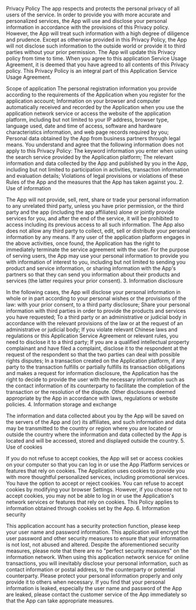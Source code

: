 Privacy Policy The app respects and protects the personal privacy of all users of the service. In order to provide you with more accurate and personalized services, the App will use and disclose your personal information in accordance with the provisions of this Privacy policy. However, the App will treat such information with a high degree of diligence and prudence. Except as otherwise provided in this Privacy Policy, the App will not disclose such information to the outside world or provide it to third parties without your prior permission. The App will update this Privacy policy from time to time. When you agree to this application Service Usage Agreement, it is deemed that you have agreed to all contents of this Privacy policy. This Privacy Policy is an integral part of this Application Service Usage Agreement.

Scope of application The personal registration information you provide according to the requirements of the Application when you register for the application account; Information on your browser and computer automatically received and recorded by the Application when you use the application network service or access the website of the application platform, including but not limited to your IP address, browser type, language used, date and time of access, software and hardware characteristics information, and web page records required by you; Personal data obtained by the App from business partners through legal means. You understand and agree that the following information does not apply to this Privacy Policy: The keyword information you enter when using the search service provided by the Application platform; The relevant information and data collected by the App and published by you in the App, including but not limited to participation in activities, transaction information and evaluation details; Violations of legal provisions or violations of these Rules of the App and the measures that the App has taken against you. 2. Use of information

The App will not provide, sell, rent, share or trade your personal information to any unrelated third party, unless you have prior permission, or the third party and the app (including the app affiliates) alone or jointly provide services for you, and after the end of the service, it will be prohibited to access including its previous access to all such information. The App also does not allow any third party to collect, edit, sell or distribute your personal information by any means. If any user of the application platform engages in the above activities, once found, the Application has the right to immediately terminate the service agreement with the user. For the purpose of serving users, the App may use your personal information to provide you with information of interest to you, including but not limited to sending you product and service information, or sharing information with the App's partners so that they can send you information about their products and services (the latter requires your prior consent). 3. Information disclosure

In the following cases, the App will disclose your personal information in whole or in part according to your personal wishes or the provisions of the law: with your prior consent, to a third party disclosure; Share your personal information with third parties in order to provide the products and services you have requested; To a third party or an administrative or judicial body in accordance with the relevant provisions of the law or at the request of an administrative or judicial body; If you violate relevant Chinese laws and regulations or this Application Service Agreement or relevant rules, you need to disclose it to a third party; If you are a qualified intellectual property complainant and have filed a complaint, disclose it to the respondent at the request of the respondent so that the two parties can deal with possible rights disputes; In a transaction created on the Application platform, if any party to the transaction fulfills or partially fulfills its transaction obligations and makes a request for information disclosure, the Application has the right to decide to provide the user with the necessary information such as the contact information of its counterparty to facilitate the completion of the transaction or the resolution of the dispute. Other disclosures deemed appropriate by the App in accordance with laws, regulations or website policies. 4. Information storage and exchange

The information and data collected about you by the App will be saved on the servers of the App and (or) its affiliates, and such information and data may be transmitted to the country or region where you are located or outside the country where the information and data collected by the App is located and will be accessed, stored and displayed outside the country. 5. Use of cookies

If you do not refuse to accept cookies, the App will set or access cookies on your computer so that you can log in or use the App Platform services or features that rely on cookies. The Application uses cookies to provide you with more thoughtful personalized services, including promotional services. You have the option to accept or reject cookies. You can refuse to accept cookies by modifying your browser Settings. However, if you choose not to accept cookies, you may not be able to log in or use the Application's network services or features that rely on cookies. This Policy applies to information obtained through cookies set by the App. 6. Information security

This application account has a security protection function, please keep your user name and password information. This application will encrypt the user password and other security measures to ensure that your information is not lost, not abused and altered. Despite the aforementioned security measures, please note that there are no "perfect security measures" on the information network. When using this application network service for online transactions, you will inevitably disclose your personal information, such as contact information or postal address, to the counterparty or potential counterparty. Please protect your personal information properly and only provide it to others when necessary. If you find that your personal information is leaked, especially the user name and password of the App are leaked, please contact the customer service of the App immediately so that the App can take appropriate measures.
